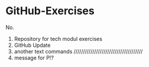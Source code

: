 # GitHub-Exercises
No.
1. Repository for tech modul exercises
2. GitHub Update
3. another text commands
/////////////////////////////////////
4. message for P!?

